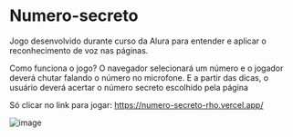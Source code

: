 # Numero-secreto

Jogo desenvolvido durante curso da Alura para entender e aplicar o reconhecimento de voz nas páginas.

Como funciona o jogo?
O navegador selecionará um número e o jogador deverá chutar falando o número no microfone. E a partir das dicas, o usuário deverá acertar o número secreto escolhido pela página

Só clicar no link para jogar: https://numero-secreto-rho.vercel.app/

![image](https://user-images.githubusercontent.com/89767748/209569683-612f9a3c-aad5-4b39-aaab-7e38dda585a2.png)
